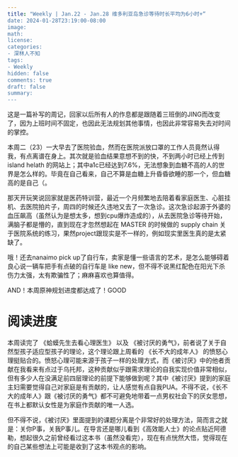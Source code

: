 ```yaml
---
title: "Weekly | Jan.22 - Jan.28 维多利亚岛急诊等待时长平均为6小时+“
date: 2024-01-28T23:19:00-08:00
image: 
math:
license: 
categories:
- 深林人不知
tags:
- Weekly
hidden: false
comments: true
draft: false
summary: 
---
```


这是一篇补写的周记，回家以后所有人的作息都是跟随着三班倒的JING而改变了，因为上班时间不固定，也因此无法规划其他事情，也因此非常容易失去对时间的掌控。

本周二（23）一大早去了医院验血，然而在医院派放口罩的工作人员竟然认得我，有点离谱在身上。其次就是验血结果意想不到的快，不到两小时已经上传到 island helath 的网站上；其中a1c已经达到7.6%，无法想象到血糖不高的人的世界是怎么样的。毕竟在自己看来，自己不算是血糖上升昏昏欲睡的那一个，但血糖高的是自己（。

那天开玩笑说回家就是医药特训营，最近一个月频繁地去陪着看家庭医生、心脏挂机、去医院拍片子，周四的时候还久违地又去了一次急诊。这次急诊起源于外婆的血压飙高（虽然认为是想太多，想到cpu爆炸造成的），从去医院急诊等待开始，满脑子都是懵的，直到现在才忽然想起在 MASTER 的时候做的 supply chain 关于医院系统的练习，果然project跟现实是不一样的，例如现实里医生真的是太紧缺了。

哦！还去nanaimo pick up了自行车，卖家是懂一些语言的艺术，是怎么能够碍着良心说一辆车把手有点破的自行车是 like new，但不得不说黑红配色在阳光下杀伤力太强，太有欺骗性了；麻麻喜欢也算值得。

AND！本周原神规划进度都达成了！GOOD

# 阅读进度
本周读完了 《蛤蟆先生去看心理医生》 以及 《被讨厌的勇气》，前者说了关于自然型孩子适应型孩子的理论，这个理论跟上周看的 《长不大的成年人》 的愤怒心理挺贴合的。愤怒心理可能来源于孩子一样的处理方式，而《被讨厌》中的他者贡献在我看来有点过于乌托邦，这种贡献似乎跟需求理论的自我实现价值非常相似，但有多少人在没满足前四层理论的前提下能够做到呢？其中《被讨厌》提到的家庭主妇需要觉得自己对家庭是有贡献的，让人感觉有点自我PUA。不得不说，《长不大的成年人》跟《被讨厌的勇气》都不可避免地带着一点男权社会下的厌女思想，在书上都默认女性是为家庭作贡献的唯一人选。

但不得不说，《被讨厌》里面提到的课题分离是个非常好的处理方法，简而言之就是：关你P事，关我P事儿。在导言还是哪儿看到《高效能人士》的论点贴近阿德勒，想起很久之前曾经看过这本书（虽然没看完），现在有点恍然大悟，觉得现在的自己某些想法上可能是收到了这本书观点的影响。

